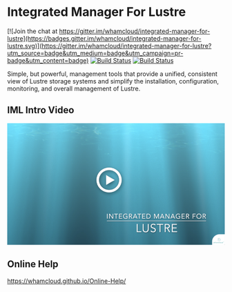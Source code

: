 # Integrated Manager For Lustre

[![Join the chat at https://gitter.im/whamcloud/integrated-manager-for-lustre](https://badges.gitter.im/whamcloud/integrated-manager-for-lustre.svg)](https://gitter.im/whamcloud/integrated-manager-for-lustre?utm_source=badge&utm_medium=badge&utm_campaign=pr-badge&utm_content=badge)
[![Build Status](https://travis-ci.com/whamcloud/integrated-manager-for-lustre.svg?branch=master)](https://travis-ci.com/whamcloud/integrated-manager-for-lustre)
[![Build Status](https://dev.azure.com/whamcloud/Integrated%20Manager%20For%20Lustre/_apis/build/status/whamcloud.integrated-manager-for-lustre?branchName=master)](https://dev.azure.com/whamcloud/Integrated%20Manager%20For%20Lustre/_build/latest?definitionId=1&branchName=master)

Simple, but powerful, management tools that provide a unified, consistent view of Lustre storage systems and simplify the installation, configuration, monitoring, and overall management of Lustre.

## IML Intro Video

[![IML Intro Video](media/iml_overview_title_and_play.png)](https://vimeo.com/300826941)

## Online Help

https://whamcloud.github.io/Online-Help/
